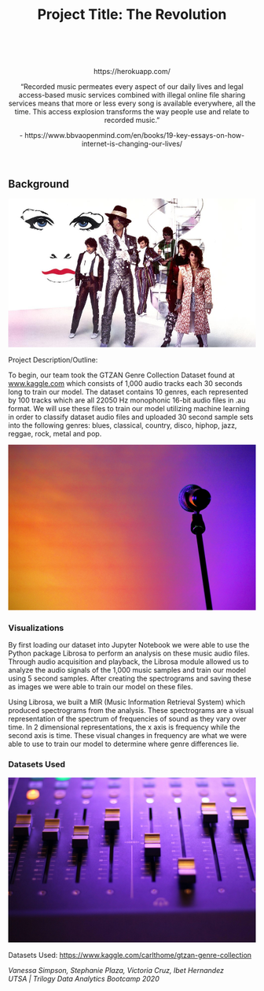 <h1><p align="center"><strong> Project Title:  The Revolution </strong></p>
<br>
<p align="center">
</h1>

<p align="center">https://herokuapp.com/</p>

<p align="center">“Recorded music permeates every aspect of our daily lives and legal access-based music services combined with illegal online file sharing services means that more or less every song is available everywhere, all the time. This access explosion transforms the way people use and relate to recorded music.”

</p>

<p align="center"> - https://www.bbvaopenmind.com/en/books/19-key-essays-on-how-internet-is-changing-our-lives/    
</p>
<br>

## Background

![1-Intro](Images/1.png)

Project Description/Outline:

To begin, our team took the GTZAN Genre Collection Dataset found at www.kaggle.com which consists of 1,000 audio tracks each 30 seconds long to train our model. The dataset contains 10 genres, each represented by 100 tracks which are all 22050 Hz monophonic 16-bit audio files in .au format. We will use these files to train our model utilizing machine learning in order to classify dataset audio files and uploaded 30 second sample sets into the following genres: blues, classical, country, disco, hiphop, jazz, reggae, rock, metal and pop.

![2-Prince](Images/2.png)

### Visualizations

By first loading our dataset into Jupyter Notebook we were able to use the Python package Librosa to perform an analysis on these music audio files. Through audio acquisition and playback, the Librosa module allowed us to analyze the audio signals of the 1,000 music samples and train our model using 5 second samples. After creating the spectrograms and saving these as images we were able to train our model on these files. 

Using Librosa, we built a MIR (Music Information Retrieval System) which produced spectrograms from the analysis. These spectrograms are a visual representation of the spectrum of frequencies of sound as they vary over time. In 2 dimensional representations, the x axis is frequency while the second axis is time. These visual changes in frequency are what we were able to use to train our model to determine where genre differences lie. 


### Datasets Used 

   ![3-Music](Images/3.png)

Datasets Used:
https://www.kaggle.com/carlthome/gtzan-genre-collection

    
   <i>Vanessa Simpson, Stephanie Plaza, Victoria Cruz, Ibet Hernandez
</i>
   <br>
   <i>UTSA | Trilogy Data Analytics Bootcamp 2020</i>
